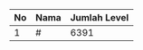 | No | Nama            | Jumlah Level |
|----|-----------------|--------------|
| 1  | #    |    6391        |
